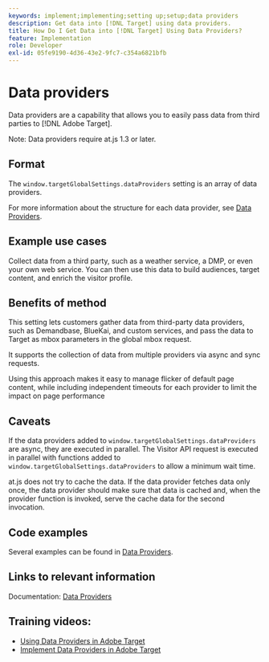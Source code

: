 ```yaml
---
keywords: implement;implementing;setting up;setup;data providers
description: Get data into [!DNL Target] using data providers.
title: How Do I Get Data into [!DNL Target] Using Data Providers?
feature: Implementation
role: Developer
exl-id: 05fe9190-4d36-43e2-9fc7-c354a6821bfb
---
```

# Data providers

Data providers are a capability that allows you to easily pass data from third parties to [!DNL Adobe Target].

Note: Data providers require at.js 1.3 or later.

## Format

The `window.targetGlobalSettings.dataProviders` setting is an array of data providers.

For more information about the structure for each data provider, see [Data Providers](/help/c-implementing-target/c-implementing-target-for-client-side-web/targetgobalsettings.md#data-providers).

## Example use cases

Collect data from a third party, such as a weather service, a DMP, or even your own web service. You can then use this data to build audiences, target content, and enrich the visitor profile.

## Benefits of method

This setting lets customers gather data from third-party data providers, such as Demandbase, BlueKai, and custom services, and pass the data to Target as mbox parameters in the global mbox request.

It supports the collection of data from multiple providers via async and sync requests.

Using this approach makes it easy to manage flicker of default page content, while including independent timeouts for each provider to limit the impact on page performance

## Caveats

If the data providers added to `window.targetGlobalSettings.dataProviders` are async, they are executed in parallel. The Visitor API request is executed in parallel with functions added to `window.targetGlobalSettings.dataProviders` to allow a minimum wait time.

at.js does not try to cache the data. If the data provider fetches data only once, the data provider should make sure that data is cached and, when the provider function is invoked, serve the cache data for the second invocation.

## Code examples

Several examples can be found in [Data Providers](/help/c-implementing-target/c-implementing-target-for-client-side-web/targetgobalsettings.md#data-providers).

## Links to relevant information

Documentation: [Data Providers](/help/c-implementing-target/c-implementing-target-for-client-side-web/targetgobalsettings.md#data-providers)

## Training videos:

* [Using Data Providers in Adobe Target](https://helpx.adobe.com/target/kt/using/dataProviders-atjs-feature-video-use.html)
* [Implement Data Providers in Adobe Target](https://helpx.adobe.com/target/kt/using/dataProviders-atjs-technical-video-implement.html)
